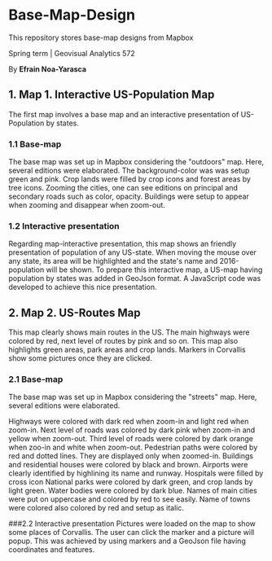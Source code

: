 # Base-Map-Design
This repository stores base-map designs from Mapbox

Spring term | Geovisual Analytics 572

By **Efrain Noa-Yarasca**

## 1. Map 1. Interactive US-Population Map
The first map involves a base map and an interactive presentation of US-Population by states.
### 1.1 Base-map
The base map was set up in Mapbox considering the "outdoors" map. Here, several editions were elaborated. The background-color was was setup green and pink.  Crop lands were filled by crop icons and forest areas by tree icons. Zooming the cities, one can see editions on principal and secondary roads such as color, opacity.
Buildings were setup to appear when zooming and disappear when zoom-out.
### 1.2 Interactive presentation
Regarding map-interactive presentation, this map shows an friendly presentation of population of any US-state. When moving the mouse over any state, its area will be highlighted and the state's name and 2016-population will be shown.
To prepare this interactive map, a US-map having population by states was added in GeoJson format.
A JavaScript code was developed to achieve this nice presentation.  


## 2. Map 2. US-Routes Map

This map clearly shows main routes in the US. The main highways were colored by red, next level of routes by pink and so on. This map also highlights green areas, park areas and crop lands. Markers in Corvallis show some pictures once they are clicked.

### 2.1 Base-map
The base map was set up in Mapbox considering the "streets" map. Here, several editions were elaborated.

Highways were colored with dark red when zoom-in and light red when zoom-in. Next level of roads was colored by dark pink when zoom-in and yellow when zoom-out. Third level of roads were colored by dark orange when zoo-in and white when zoom-out. Pedestrian paths were colored by red and dotted lines. They are displayed only when zoomed-in. Buildings and residential houses were colored by black and brown.
Airports were clearly identified by highlining its name and runway.
Hospitals were filled by cross icon
National parks were colored by dark green, and crop lands by light green.
Water bodies were colored by dark blue.
Names of main cities were put on uppercase and colored by red to see easily. Name of towns were colored also colored by red and setup as italic.

###2.2 Interactive presentation
Pictures were loaded on the map to show some places of Corvallis. The user can click the marker and a picture will popup. This was achieved by using markers and a GeoJson file having coordinates and features.
